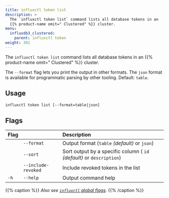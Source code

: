 ```yaml
---
title: influxctl token list
description: >
  The `influxctl token list` command lists all database tokens in an 
  {{% product-name omit=" Clustered" %}} cluster.
menu:
  influxdb3_clustered:
    parent: influxctl token
weight: 301
---
```


The `influxctl token list` command lists all database tokens in an
{{% product-name omit=" Clustered" %}} cluster.

The `--format` flag lets you print the output in other formats.
The `json` format is available for programmatic parsing by other tooling.
Default: `table`.

## Usage

```sh
influxctl token list [--format=table|json]
```

## Flags

| Flag |                     | Description                                                           |
| :--- | :------------------ | :-------------------------------------------------------------------- |
|      | `--format`          | Output format (`table` _(default)_ or `json`)                         |
|      | `--sort`            | Sort output by a specific column ( `id` _(default)_ or `description`) |
|      | `--include-revoked` | Include revoked tokens in the list                                    |
| `-h` | `--help`            | Output command help                                                   |

{{% caption %}}
_Also see [`influxctl` global flags](/influxdb3/clustered/reference/cli/influxctl/#global-flags)._
{{% /caption %}}
